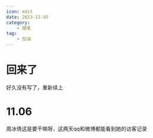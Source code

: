 ```yaml
---
icon: edit
date: 2023-11-05
category:
    - 随笔
tag:
    - 加油
---
```


# 回来了
好久没有写了，重新续上

# 11.06
周冰倩这是要干嘛呀，这两天qq和微博都能看到她的访客记录
